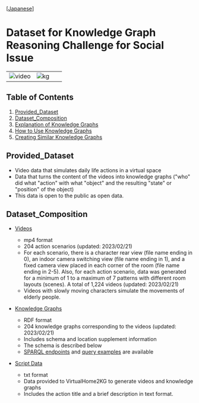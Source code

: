  [[Japanese](README_ja.md)]
 
 # Dataset for Knowledge Graph Reasoning Challenge for Social Issue
<table width="100%">
<tr>
<td width="49%"><img src="./asset/put_food_in_fridge1.gif" alt="video"></td>
<td width="51%"><img src="./asset/put_food_in_fridge1_kg.png" alt="kg"></td>
</tr>
</table>

## Table of Contents
1. [Provided_Dataset](#Provided_Dataset)
2. [Dataset_Composition](#Dataset_Composition)
3. [Explanation of Knowledge Graphs](#Explanation_of_Knowledge_Graphs)
4. [How to Use Knowledge Graphs](#How_to_Use_Knowledge_Graphs)
5. [Creating Similar Knowledge Graphs](#Creating_Similar_Knowledge_Graphs)

## Provided_Dataset
- Video data that simulates daily life actions in a virtual space
- Data that turns the content of the videos into knowledge graphs ("who" did what "action" with what "object" and the resulting "state" or "position" of the object)
- This data is open to the public as open data.

## Dataset_Composition
- [Videos](./Movie)
  - mp4 format
  - 204 action scenarios (updated: 2023/02/21)
  - For each scenario, there is a character rear view (file name ending in 0), an indoor camera switching view (file name ending in 1), and a fixed camera view placed in each corner of the room (file name ending in 2-5). Also, for each action scenario, data was generated for a minimum of 1 to a maximum of 7 patterns with different room layouts (scenes). A total of 1,224 videos (updated: 2023/02/21)
  - Videos with slowly moving characters simulate the movements of elderly people.

- [Knowledge Graphs](./RDF)
  - RDF format
  - 204 knowledge graphs corresponding to the videos (updated: 2023/02/21)
  - Includes schema and location supplement information
  - The schema is described below
  - [SPARQL endpoints](http://kgrc4si.ml:7200/sparql) and [query examples](https://github.com/KnowledgeGraphJapan/KGRC-RDF/tree/kgrc4si#%E3%83%8A%E3%83%AC%E3%83%83%E3%82%B8%E3%82%B0%E3%83%A9%E3%83%95%E3%81%AE%E4%BD%BF%E7%94%A8%E6%96%B9%E6%B3%95) are available
- [Script Data](./Program)
  - txt format
  - Data provided to VirtualHome2KG to generate videos and knowledge graphs
  - Includes the action title and a brief description in text format.
